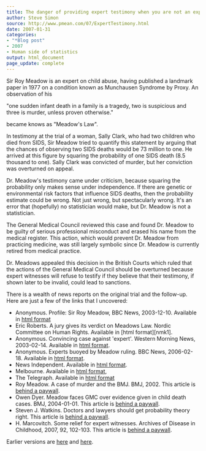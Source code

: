 ```yaml
---
title: The danger of providing expert testimony when you are not an expert
author: Steve Simon
source: http://www.pmean.com/07/ExpertTestimony.html
date: 2007-01-31
categories:
- "*Blog post"
- 2007
- Human side of statistics
output: html_document
page_update: complete
---
```


Sir Roy Meadow is an expert on child abuse, having published a landmark paper in 1977 on a condition known as Munchausen Syndrome by Proxy. An observation of his

"one sudden infant death in a family is a tragedy, two is suspicious and three is murder, unless proven otherwise."

became knows as "Meadow's Law".

In testimony at the trial of a woman, Sally Clark, who had two children who died from SIDS, Sir Meadow tried to quantify this statement by arguing that the chances of observing two SIDS deaths would be 73 million to one. He arrived at this figure by squaring the probability of one SIDS death (8.5 thousand to one). Sally Clark was convicted of murder, but her conviction was overturned on appeal.

Dr. Meadow's testimony came under criticism, because squaring the probability only makes sense under independence. If there are genetic or environmental risk factors that influence SIDS deaths, then the probability estimate could be wrong. Not just wrong, but spectacularly wrong. It's an error that (hopefully) no statistician would make, but Dr. Meadow is not a statistician.

The General Medical Council reviewed this case and found Dr. Meadow to be guilty of serious professional misconduct and erased his name from the medical register. This action, which would prevent Dr. Meadow from practicing medicine, was still largely symbolic since Dr. Meadow is currently retired from medical practice.

Dr. Meadows appealed this decision in the British Courts which ruled that the actions of the General Medical Council should be overturned because expert witnesses will refuse to testify if they believe that their testimony, if shown later to be invalid, could lead to sanctions.

There is a wealth of news reports on the original trial and the follow-up. Here are just a few of the links that I uncovered:

+ Anonymous. Profile: Sir Roy Meadow, BBC News, 2003-12-10. Available in [html format][bbc1]
+ Eric Roberts. A jury gives its verdict on Meadows Law. Nordic Committee on Human Rights. Available in [html format][nmk1]. 
+ Anonymous. Convincing case against 'expert'. Western Morning News, 2003-02-14. Available in [html format][wmn1]. 
+ Anonymous. Experts buoyed by Meadow ruling. BBC News, 2006-02-18. Available in [html format][bbc2].
+ News Independent. Available in [html format][new1].
+ Melbourne. Available in [html format][mel1], 
+ The Telegraph. Available in [html format][tel1]
+ Roy Meadow. A case of murder and the BMJ. BMJ, 2002. This article is [behind a paywall][bmj1].
+ Owen Dyer. Meadow faces GMC over evidence given in child death cases. BMJ, 2004-01-01. This article is [behind a paywall][bmj2].
+ Steven J. Watkins. Doctors and lawyers should get probability theory right. This article is [behind a paywall][bmj3]. 
+ H. Marcovitch. Some relief for expert witnesses. Archives of Disease in Childhood, 2007, 92, 102-103. This article is [behind a paywall][adc1].

Earlier versions are [here][sim1] and [here][sim2].

[sim1]: http://www.pmean.com/07/ExpertTestimony.html
[sim2]: http://new.pmean.com/expert-testimony/

[bbc1]: http://news.bbc.co.uk/2/hi/health/3307427.stm
[nkm1]: https://nkmr.org/en/articles/2109-a-jury-gives-its-verdict-on-meadows-law
[wmn1]: http://www.msbp.com/meadows.htm
[bbc2]: http://news.bbc.co.uk/2/hi/health/4726288.stm
[new1]: http://news.independent.co.uk/uk/legal/article76466.ece
[mel1]: http://www.melbourne.indymedia.org/news/2004/11/83569.php
[tel1]: http://www.telegraph.co.uk/opinion/main.jhtml?xml=/opinion/2006/07/11/dl1102.xml
[bmj1]: http://www.bmj.com/cgi/content/full/324/7328/41
[bmj2]: http://www.bmj.com/cgi/content/full/328/7430/9
[bmj3]: http://www.bmj.com/cgi/content/full/320/7226/2
[adc1]: http://adc.bmj.com/cgi/content/full/92/2/102
